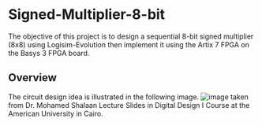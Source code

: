 # Signed-Multiplier-8-bit
The objective of this project is to design a sequential 8-bit signed multiplier (8x8) using Logisim-Evolution then implement it using the Artix 7 FPGA on the Basys 3 FPGA board. 
## Overview
The circuit design idea is illustrated in the following image.
![image](https://user-images.githubusercontent.com/63240173/236428333-deca77af-083e-4981-b79d-6058b37e6bdf.png) taken from Dr. Mohamed Shalaan Lecture Slides in Digital Design I Course at the American University in Cairo.



